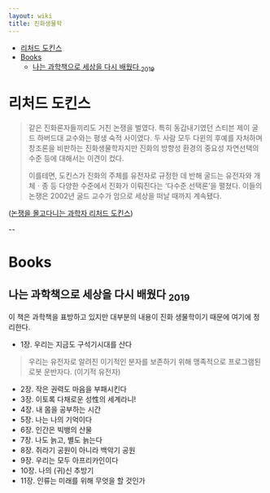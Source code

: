 ```yaml
---
layout: wiki 
title: 진화생물학
---
```


<!-- TOC -->

- [리처드 도킨스](#리처드-도킨스)
- [Books](#books)
    - [나는 과학책으로 세상을 다시 배웠다 <sub>2019</sub>](#나는-과학책으로-세상을-다시-배웠다-2019)

<!-- /TOC -->

# 리처드 도킨스
> 같은 진화론자들끼리도 거친 논쟁을 벌였다. 특히 동갑내기였던 스티븐 제이 굴드 하버드대 교수와는 평생 숙적 사이였다. 두 사람 모두 다윈의 후예를 자처하며 창조론을 비판하는 진화생물학자지만 진화의 방향성 환경의 중요성 자연선택의 수준 등에 대해서는 이견이 컸다.
>
> 이를테면, 도킨스가 진화의 주체를 유전자로 규정한 데 반해 굴드는 유전자와 개체ㆍ종 등 다양한 수준에서 진화가 이뤄진다는 ‘다수준 선택론’을 펼쳤다. 이들의 논쟁은 2002년 굴드 교수가 암으로 세상을 떠날 때까지 계속됐다.

([논쟁을 몰고다니는 과학자 리처드 도킨스](http://news.joins.com/article/21161659))

--

# Books
## 나는 과학책으로 세상을 다시 배웠다 <sub>2019</sub>
이 책은 과학책을 표방하고 있지만 대부분의 내용이 진화 생물학이기 때문에 여기에 정리한다.

- 1장. 우리는 지금도 구석기시대를 산다  
> 우리는 유전자로 알려진 이기적인 분자를 보존하기 위해 맹족적으로 프로그램된 로봇 운반자다. (이기적 유전자)
- 2장. 작은 권력도 마음을 부패시킨다
- 3장. 이토록 다채로운 성性의 세계라니!
- 4장. 내 몸을 공부하는 시간
- 5장. 나는 나의 기억이다
- 6장. 인간은 빅뱅의 산물
- 7장. 나도 늙고, 별도 늙는다
- 8장. 쥐라기 공원이 아니라 백악기 공원
- 9장. 우리는 모두 아프리카인이다
- 10장. 나의 (귀)신 추방기
- 11장. 인류는 미래를 위해 무엇을 할 것인가
